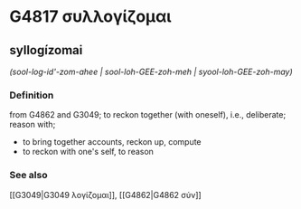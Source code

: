 # G4817 συλλογίζομαι

## syllogízomai

_(sool-log-id'-zom-ahee | sool-loh-GEE-zoh-meh | syool-loh-GEE-zoh-may)_

### Definition

from G4862 and G3049; to reckon together (with oneself), i.e., deliberate; reason with; 

- to bring together accounts, reckon up, compute
- to reckon with one's self, to reason

### See also

[[G3049|G3049 λογίζομαι]], [[G4862|G4862 σύν]]
